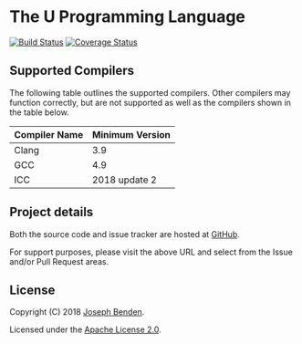 # The U Programming Language

[![Build Status](https://travis-ci.org/jbenden/u-lang.svg?branch=master)](https://travis-ci.org/jbenden/u-lang)
[![Coverage Status](https://coveralls.io/repos/github/jbenden/u-lang/badge.svg?branch=master)](https://coveralls.io/github/jbenden/u-lang?branch=master)

## Supported Compilers

The following table outlines the supported compilers. Other
compilers may function correctly, but are not supported
as well as the compilers shown in the table below.

| Compiler Name | Minimum Version |
|---------------|-----------------|
| Clang         | 3.9             |
| GCC           | 4.9             |
| ICC           | 2018 update 2   |

## Project details

Both the source code and issue tracker are hosted at
[GitHub](https://github.com/jbenden/u-lang/).

For support purposes, please visit the above URL and select
from the Issue and/or Pull Request areas.

## License

Copyright (C) 2018 [Joseph Benden](mailto:joe@benden.us).

Licensed under the [Apache License 2.0](https://www.apache.org/licenses/LICENSE-2.0.html).

